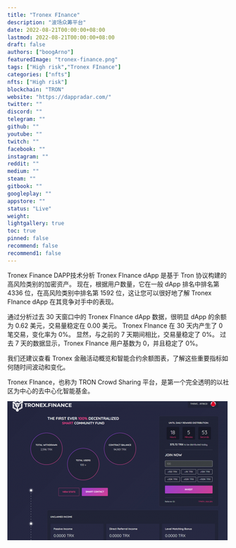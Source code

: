 ```yaml
---
title: "Tronex FInance"
description: "波场众筹平台"
date: 2022-08-21T00:00:00+08:00
lastmod: 2022-08-21T00:00:00+08:00
draft: false
authors: ["boogArno"]
featuredImage: "tronex-finance.png"
tags: ["High risk","Tronex FInance"]
categories: ["nfts"]
nfts: ["High risk"]
blockchain: "TRON"
website: "https://dappradar.com/"
twitter: ""
discord: ""
telegram: ""
github: ""
youtube: ""
twitch: ""
facebook: ""
instagram: ""
reddit: ""
medium: ""
steam: ""
gitbook: ""
googleplay: ""
appstore: ""
status: "Live"
weight: 
lightgallery: true
toc: true
pinned: false
recommend: false
recommend1: false
---
```

Tronex Finance DAPP技术分析
Tronex FInance dApp 是基于 Tron 协议构建的高风险类别的加密资产。 现在，根据用户数量，它在一般 dApp 排名中排名第 4336 位，在高风险类别中排名第 1592 位，这让您可以很好地了解 Tronex FInance dApp 在其竞争对手中的表现。

通过分析过去 30 天窗口中的 Tronex FInance dApp 数据，很明显 dApp 的余额为 0.62 美元，交易量稳定在 0.00 美元。 Tronex FInance 在 30 天内产生了 0 笔交易，变化率为 0%。 显然，与之前的 7 天期间相比，交易量稳定了 0%。 过去 7 天的数据显示，Tronex FInance 用户基数为 0，并且稳定了 0%。

我们还建议查看 Tronex 金融活动概览和智能合约余额图表，了解这些重要指标如何随时间波动和变化。

Tronex FInance，也称为 TRON Crowd Sharing 平台，是第一个完全透明的以社区为中心的去中心化智能基金。



![tronexfinance-dapp-high-risk-tron-image1-500x315_0fc13da2b2b9c6d58297580c45f7ce89](tronexfinance-dapp-high-risk-tron-image1-500x315_0fc13da2b2b9c6d58297580c45f7ce89.png)

